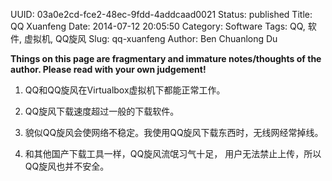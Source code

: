 UUID: 03a0e2cd-fce2-48ec-9fdd-4addcaad0021
Status: published
Title: QQ Xuanfeng
Date: 2014-07-12 20:05:50
Category: Software
Tags: QQ, 软件, 虚拟机, QQ旋风
Slug: qq-xuanfeng
Author: Ben Chuanlong Du

**Things on this page are fragmentary and immature notes/thoughts of the author. Please read with your own judgement!**
 
1. QQ和QQ旋风在Virtualbox虚拟机下都能正常工作。

4. QQ旋风下载速度超过一般的下载软件。

2. 貌似QQ旋风会使网络不稳定。我使用QQ旋风下载东西时，无线网经常掉线。

3. 和其他国产下载工具一样，QQ旋风流氓习气十足，
用户无法禁止上传，所以QQ旋风也并不安全。
